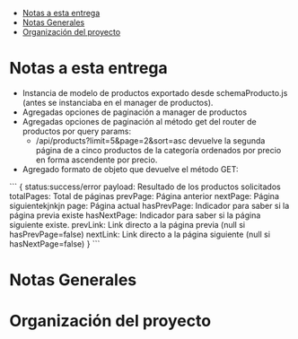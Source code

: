 - [Notas a esta entrega](#org11aaba1)
- [Notas Generales](#org4d79f08)
- [Organización del proyecto](#orga51f0c9)



<a id="org11aaba1"></a>

# Notas a esta entrega

-   Instancia de modelo de productos exportado desde schemaProducto.js (antes se instanciaba en el manager de productos).
-   Agregadas opciones de paginación a manager de productos
-   Agregadas opciones de paginación al método get del router de productos por query params:
    -   /api/products?limit=5&page=2&sort=asc devuelve la segunda página de a cinco productos de la categoría ordenados por precio en forma ascendente por precio.
-   Agregado formato de objeto que devuelve el método GET:

\`\`\` { status:success/error payload: Resultado de los productos solicitados totalPages: Total de páginas prevPage: Página anterior nextPage: Página siguientekjnkjn page: Página actual hasPrevPage: Indicador para saber si la página previa existe hasNextPage: Indicador para saber si la página siguiente existe. prevLink: Link directo a la página previa (null si hasPrevPage=false) nextLink: Link directo a la página siguiente (null si hasNextPage=false) } \`\`\`


<a id="org4d79f08"></a>

# Notas Generales


<a id="orga51f0c9"></a>

# Organización del proyecto
